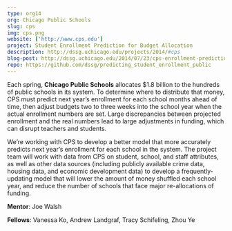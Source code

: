 ```yaml
---
type: org14
org: Chicago Public Schools
slug: cps
img: cps.png
website: ['http://www.cps.edu']
project: Student Enrollment Prediction for Budget Allocation
description: http://dssg.uchicago.edu/projects/2014/#cps 
blog-post: http://dssg.uchicago.edu/2014/07/23/cps-enrollment-prediction.html
repo: https://github.com/dssg/predicting_student_enrollment_public
---
```


Each spring, **Chicago Public Schools** allocates $1.8 billion to the hundreds of public schools in its system. To determine where to distribute that money, CPS must predict next year’s enrollment for each school months ahead of time, then adjust budgets two to three weeks into the school year when the actual enrollment numbers are set. Large discrepancies between projected enrollment and the real numbers lead to large adjustments in funding, which can disrupt teachers and students.

We’re working with CPS to develop a better model that more accurately predicts next year’s enrollment for each school in the system. The project team will work with data from CPS on student, school, and staff attributes, as well as other data sources (including publicly available crime data, housing data, and economic development data) to develop a frequently-updating model that will lower the amount of money shuffled each school year, and reduce the number of schools that face major re-allocations of funding.

**Mentor**: Joe Walsh

**Fellows**: Vanessa Ko, Andrew Landgraf, Tracy Schifeling, Zhou Ye
